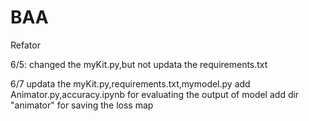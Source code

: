 # BAA

Refator

6/5:
changed the myKit.py,but not updata the requirements.txt

6/7
updata the myKit.py,requirements.txt,mymodel.py
add Animator.py,accuracy.ipynb for evaluating the output of model
add dir "animator" for saving the loss map

